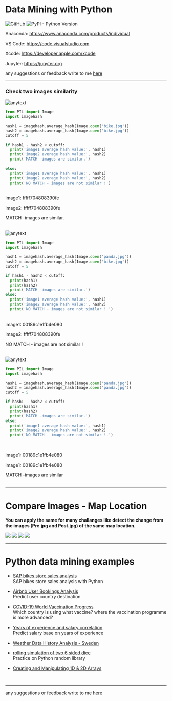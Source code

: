 # Data Mining with Python

![GitHub](https://img.shields.io/github/license/mashape/apistatus.svg)
![PyPI - Python Version](https://img.shields.io/pypi/pyversions/Django.svg)

Anaconda: https://www.anaconda.com/products/individual

VS Code: https://code.visualstudio.com

Xcode: https://developer.apple.com/xcode

Jupyter: https://jupyter.org

any suggestions or feedback write to me [here](https://github.com/yasinnaal/python-data-mining/issues)

---

### Check two images similarity

![anytext](https://github.com/yasinnaal/images/blob/main/bb_reuslt.png)

```python
from PIL import Image
import imagehash

hash1 = imagehash.average_hash(Image.open('bike.jpg')) 
hash2 = imagehash.average_hash(Image.open('bike.jpg')) 
cutoff = 5

if hash1 - hash2 < cutoff:
  print('image1 average hash value:', hash1)
  print('image2 average hash value:', hash2)  
  print('MATCH -images are similar.')
  
else:
  print('image1 average hash value:', hash1)
  print('image2 average hash value:', hash2)    
  print('NO MATCH - images are not similar !')
```  
<br>
image1: fffff704808390fe<br>

image2: fffff704808390fe<br>

MATCH -images are similar.<br><br>


![anytext](https://github.com/yasinnaal/images/blob/main/bp_reuslt.png)

```python
from PIL import Image
import imagehash

hash1 = imagehash.average_hash(Image.open('panda.jpg')) 
hash2 = imagehash.average_hash(Image.open('bike.jpg')) 
cutoff = 5

if hash1 - hash2 < cutoff:
  print(hash1)
  print(hash2)
  print('MATCH -images are similar.')
else:
  print('image1 average hash value:', hash1)
  print('image2 average hash value:', hash2)    
  print('NO MATCH - images are not similar !.')
```
<br>
image1: 00189c1e1fb4e080 <br>

image2: fffff704808390fe <br>

NO MATCH - images are not similar ! <br><br>


![anytext](https://github.com/yasinnaal/images/blob/main/pp_reuslt.png)

```python
from PIL import Image
import imagehash

hash1 = imagehash.average_hash(Image.open('panda.jpg')) 
hash2 = imagehash.average_hash(Image.open('panda.jpg')) 
cutoff = 5

if hash1 - hash2 < cutoff:
  print(hash1)
  print(hash2)
  print('MATCH -images are similar.')
else:
  print('image1 average hash value:', hash1)
  print('image2 average hash value:', hash2)    
  print('NO MATCH - images are not similar !.')
  
```
<br>
image1: 00189c1e1fb4e080 <br>

image1: 00189c1e1fb4e080 <br>

MATCH -images are similar <br><br>


---

# Compare Images - Map Location

**You can apply the same for many challanges like detect the change from the images (Pre.jpg and Post.jpg) of the same map location.**

![](https://github.com/yasinnaal/python-data-mining/blob/main/images-map-location/__results___7_1.png)
![](https://github.com/yasinnaal/python-data-mining/blob/main/images-map-location/__results___10_1.png)
![](https://github.com/yasinnaal/python-data-mining/blob/main/images-map-location/__results___11_1.png)
![](https://github.com/yasinnaal/python-data-mining/blob/main/images-map-location/__results___9_1.png)

---

# Python data mining examples 

- [SAP bikes store sales analysis](https://github.com/yasinnaal/Python-Data-Mining/blob/main/sap_bikes_store_sales_analysis/sap-bikes-store-sales-analysis.ipynb)<br> SAP bikes store sales analysis with Python

- [Airbnb User Bookings Analysis](https://github.com/yasinnaal/Python-Data-Mining/tree/main/Airbnb-Bookings) <br> Predict user country destination

- [COVID-19 World Vaccination Progress](https://github.com/yasinnaal/Python-Data-Mining/blob/main/COVID19-Vaccination-Progress/covid-19-world-vaccination-progress.ipynb) <br> Which country is using what vaccine? where the vaccination programme is more advanced?

- [Years of experience and salary correlation](https://github.com/yasinnaal/Python-Data-Mining/blob/main/years-of-experience-and-salary-correlation/years-of-experience-and-salary-correlation.ipynb) <br> Predict salary base on years of experience

- [Weather Data History Analysis - Sweden](https://github.com/yasinnaal/Python-Data-Mining/blob/main/weather-data-history-analysis-sweden.ipynb)

- [rolling simulation of two 6 sided dice](https://github.com/yasinnaal/Python-Data-Mining/blob/main/rolling-simulation-of-two-6-sided-dice.ipynb) <br> Practice on Python random library

- [Creating and Manipulating 1D & 2D Arrays](https://github.com/yasinnaal/Python-Data-Mining/blob/main/matrix-multiplication-numpy.ipynb)

<br>

---

any suggestions or feedback write to me [here](https://github.com/yasinnaal/python-data-mining/issues)


